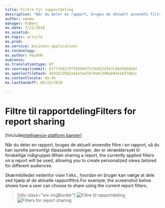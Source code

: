 ```yaml
---
title: Filtre til rapportdeling
description: "Når du deler en rapport, bruges de aktuelt anvendte filtre i en rapport, så du kan oprette personligt tilpassede visninger, der er skræddersyet til forskellige målgrupper"
author: adamw
manager: PaBenj
ms.date: 7/22/2018
ms.assetid: 
ms.topic: article
ms.prod: 
ms.service: business-applications
ms.technology: 
ms.author: HaydnR
audience: 
ms.translationtype: HT
ms.sourcegitcommit: 62ff356275ffd55047573b9224fb7c94df8dd602
ms.openlocfilehash: 44416229d2a41e3ae747de61390a60441b37d82c
ms.contentlocale: da-dk
ms.lasthandoff: 08/15/2018

---
```

# <a name="filters-for-report-sharing"></a><span data-ttu-id="2022d-103">Filtre til rapportdeling</span><span class="sxs-lookup"><span data-stu-id="2022d-103">Filters for report sharing</span></span>

[!include[intelligence-platform banner](../../includes/intelligence-platform.md)]

<span data-ttu-id="2022d-104">Når du deler en rapport, bruges de aktuelt anvendte filtre i en rapport, så du kan oprette personligt tilpassede visninger, der er skræddersyet til forskellige målgrupper.</span><span class="sxs-lookup"><span data-stu-id="2022d-104">When sharing a report, the currently applied filters on a report will be used, allowing you to create personalized views tailored for different audiences.</span></span>

<span data-ttu-id="2022d-105">Skærmbilledet nedenfor viser f.eks., hvordan en bruger kan vælge at dele ved hjælp af de aktuelle rapportfiltre.</span><span class="sxs-lookup"><span data-stu-id="2022d-105">For example, the screenshot below shows how a user can choose to share using the current report filters.</span></span>

> [!div class="mx-imgBorder"]
> <span data-ttu-id="2022d-106">![](media/filters-share.png "Filtre til rapportdeling")</span><span class="sxs-lookup"><span data-stu-id="2022d-106">![](media/filters-share.png "Filters for report sharing")</span></span>

